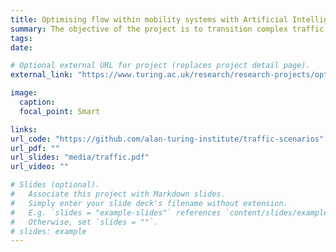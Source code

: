 ```yaml
---
title: Optimising flow within mobility systems with Artificial Intelligence
summary: The objective of the project is to transition complex traffic management from static systems into dynamic, optimised systems that cities manage in real-time across many types of mobility. 
tags:
date:

# Optional external URL for project (replaces project detail page).
external_link: "https://www.turing.ac.uk/research/research-projects/optimising-flow-within-mobility-systems-ai"

image:
  caption:
  focal_point: Smart

links:
url_code: "https://github.com/alan-turing-institute/traffic-scenarios"
url_pdf: ""
url_slides: "media/traffic.pdf"
url_video: ""

# Slides (optional).
#   Associate this project with Markdown slides.
#   Simply enter your slide deck's filename without extension.
#   E.g. `slides = "example-slides"` references `content/slides/example-slides.md`.
#   Otherwise, set `slides = ""`.
# slides: example
---
```

